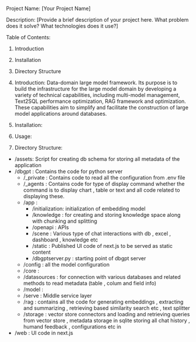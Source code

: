 Project Name: [Your Project Name]

Description:
[Provide a brief description of your project here. What problem does it solve? What technologies does it use?]

Table of Contents:
1. Introduction
2. Installation
3. Directory Structure


1. Introduction:
Data-domain large model framework. Its purpose is to build the infrastructure for the large model domain by developing a variety of technical capabilities, including multi-model management, Text2SQL performance optimization, RAG framework and optimization. These capabilities aim to simplify and facilitate the construction of large model applications around databases.

2. Installation:

3. Usage:

4. Directory Structure:

- /assets: Script for creating db schema for storing all metadata of the application 
- /dbgpt : Contains the code for python server
  - /_private : Contains code to read all the configuration from .env file
  - /_agents : Contains code for type of display command whether the command is to display chart , table or text and all code related to displaying these.
  - /app : 
    - /initialization:  initialization of embedding model
    - /knowledge : for creating and storing knowledge space along with chunking and splitting
    - /openapi : APIs
    - /scene : Various type of chat interactions with db , excel , dashboard , knowledge etc
    - /static : Published UI code of next.js to be served as static content
    - /dbgptserver.py : starting point of dbgpt server
  - /config : all the model configuration
  - /core :
  - /datasources : for connection with various databases and related methods to read metadata (table , colum and field info)
  - /model :
  - /serve : Middle service layer
  - /rag : contains all the code for generating embeddings , extracting and summarizing , retrieving based similarity search etc , text splitter
  - /storage : vector store connectors and loading and retrieving queries from vector store , metadata storage in sqlite storing all chat history , humand feedback , configurations etc in 
- /web : UI code in next.js